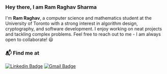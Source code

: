 ### Hey there, I am Ram Raghav Sharma


I'm **Ram Raghav**, a computer science and mathematics student at the University of Toronto with a strong interest in algorithm design, cryptography, and software development. I enjoy working on neat projects and tackling complex problems. Feel free to reach out to me - I am always open to collaborate! :smiley:

### 📬 Find me at
[![Linkedin Badge](https://img.shields.io/badge/-LinkedIn-blue?style=flat-square&logo=Linkedin&logoColor=white&link=https://www.linkedin.com/in/ram-raghav-sharma/)](https://www.linkedin.com/in/hemanthkollipara)
[![Gmail Badge](https://img.shields.io/badge/-Gmail-d14836?style=flat-square&logo=Gmail&logoColor=white&link=mailto:rraagghhaavv21@gmail.com)](mailto:defcon.rraagghhaavv21@gmail.com)


